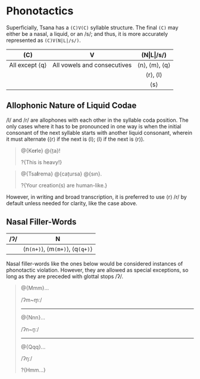 # Phonotactics

Superficially, Tsana has a `(C)V(C)` syllable structure. The final `(C)` may either be a nasal, a liquid, or an /s/; and thus, it is more accurately represented as `(C)V(N|L|/s/)`.

| (C)            | V                           | (N\|L\|/s/)   |
| :------------: | :-------------------------: | :-----------: |
| All except ⟨q⟩ | All vowels and consecutives | ⟨n⟩, ⟨m⟩, ⟨q⟩ |
|                |                             | ⟨r⟩, ⟨l⟩      |
|                |                             | ⟨s⟩           |

## Allophonic Nature of Liquid Codae

/l/ and /r/ are allophones with each other in the syllable coda position. The only cases where it has to be pronounced in one way is when the initial consonant of the next syllable starts with another liquid consonant, wherein it must alternate (⟨r⟩ if the next is ⟨l⟩; ⟨l⟩ if the next is ⟨r⟩).

> @{Ke**r**le} @{ța}!
>
> ?{This is heavy!}
<!---->
> @{Tsa**l**rema} @{cațursa} @{sın}.
>
> ?{Your creation(s) are human-like.}

However, in writing and broad transcription, it is preferred to use ⟨r⟩ /r/ by default unless needed for clarity, like the case above.

## Nasal Filler-Words

| /ʔ/ | N                                           |
| :-: | :-----------------------------------------: |
|     | ⟨n`(n+)`⟩, ⟨m`(m+)`⟩, ⟨q`(q+)`⟩ |

Nasal filler-words like the ones below would be considered instances of phonotactic violation. However, they are allowed as special exceptions, so long as they are preceded with glottal stops /ʔ/.

> @{Mmm}...
>
> /ʔm~m̥ː/
>
> ---
>
> @{Nnn}...
>
> /ʔn~n̥ː/
>
> ---
>
> @{Qqq}...
>
> /ʔŋː/
>
> ?{Hmm...}
